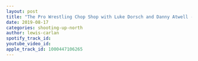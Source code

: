 ```yaml
---
layout: post
title: "The Pro Wrestling Chop Shop with Luke Dorsch and Danny Atwell - Ep. 2"
date: 2019-08-17
categories: shooting-up-north
author: lewis-carlan
spotify_track_id: 
youtube_video_id: 
apple_track_id: 1000447106265
---
```

